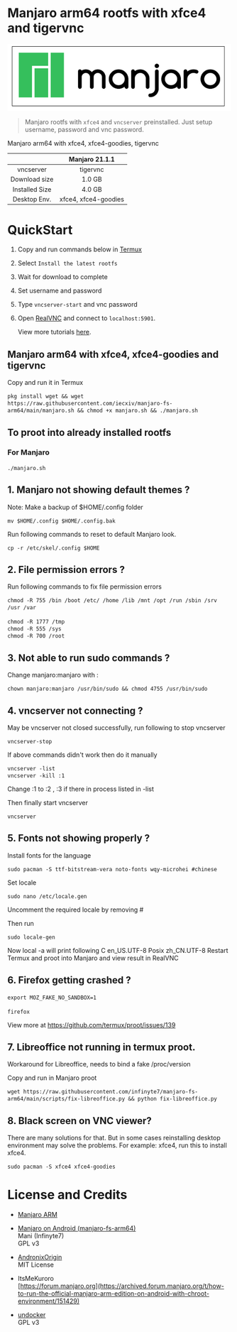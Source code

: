 # Manjaro arm64 rootfs with xfce4 and tigervnc

![](manjaro.png)

> Manjaro rootfs with `xfce4` and `vncserver` preinstalled. Just setup username, password and vnc password.


Manjaro arm64 with xfce4, xfce4-goodies, tigervnc

|  | Manjaro 21.1.1  |
| :---:   | :-: |
| vncserver | tigervnc |
| Download size | 1.0 GB |
| Installed Size | 4.0 GB |
| Desktop Env. | xfce4, xfce4-goodies |

# QuickStart
1. Copy and run commands below in [Termux](https://f-droid.org/en/packages/com.termux)
2. Select `Install the latest rootfs`
3. Wait for download to complete
4. Set username and password
5. Type `vncserver-start` and vnc password
6. Open [RealVNC](https://play.google.com/store/apps/details?id=com.realvnc.viewer.android) and connect to `localhost:5901`.

    View more tutorials [here](https://github.com/infinyte7/manjaro-fs-arm64/wiki).

## Manjaro arm64 with xfce4, xfce4-goodies and tigervnc
Copy and run it in Termux
```
pkg install wget && wget https://raw.githubusercontent.com/iecxiv/manjaro-fs-arm64/main/manjaro.sh && chmod +x manjaro.sh && ./manjaro.sh
```

## To proot into already installed rootfs
### For Manjaro
```
./manjaro.sh
```

## 1. Manjaro not showing default themes ?
Note: Make a backup of $HOME/.config folder
```
mv $HOME/.config $HOME/.config.bak
```
Run following commands to reset to default Manjaro look.
```
cp -r /etc/skel/.config $HOME
```

## 2. File permission errors ?
Run following commands to fix file permission errors
```
chmod -R 755 /bin /boot /etc/ /home /lib /mnt /opt /run /sbin /srv /usr /var

chmod -R 1777 /tmp
chmod -R 555 /sys
chmod -R 700 /root
```

## 3. Not able to run sudo commands ?
Change manjaro:manjaro with <username>:<password>
```
chown manjaro:manjaro /usr/bin/sudo && chmod 4755 /usr/bin/sudo
```
## 4. vncserver not connecting ?
May be vncserver not closed successfully, run following to stop vncserver
```
vncserver-stop
```
If above commands didn't work then do it manually
```
vncserver -list
vncserver -kill :1
```
Change :1 to :2 , :3 if there in process listed in -list

Then finally start vncserver
```
vncserver 
```
## 5. Fonts not showing properly ?
Install fonts for the language
```
sudo pacman -S ttf-bitstream-vera noto-fonts wqy-microhei #chinese
```
Set locale
```
sudo nano /etc/locale.gen
```
Uncomment the required locale by removing #

Then run
```
sudo locale-gen
```
Now local -a will print following
C
en_US.UTF-8
Posix
zh_CN.UTF-8
Restart Termux and proot into Manjaro and view result in RealVNC
## 6. Firefox getting crashed ?
```
export MOZ_FAKE_NO_SANDBOX=1

firefox
```
View more at https://github.com/termux/proot/issues/139

## 7. Libreoffice not running in termux proot.
Workaround for Libreoffice, needs to bind a fake /proc/version

Copy and run in Manjaro proot
```
wget https://raw.githubusercontent.com/infinyte7/manjaro-fs-arm64/main/scripts/fix-libreoffice.py && python fix-libreoffice.py
```

## 8. Black screen on VNC viewer?
There are many solutions for that. But in some cases reinstalling desktop environment may solve the problems.
For example: xfce4, run this to install xfce4.
```
sudo pacman -S xfce4 xfce4-goodies
```
# License and Credits
- [Manjaro ARM](https://manjaro.org/)

- [Manjaro on Android (manjaro-fs-arm64)](https://github.com/krmanik/manjaro-fs-arm64)<br>
    Mani (Infinyte7)<br>GPL v3

- [AndronixOrigin](https://github.com/AndronixApp/AndronixOrigin)<br>MIT License

- ItsMeKuroro<br>[https://forum.manjaro.org](https://archived.forum.manjaro.org/t/how-to-run-the-official-manjaro-arm-edition-on-android-with-chroot-environment/151429)

- [undocker](http://github.com/larsks/undocker)<br>
    GPL v3
